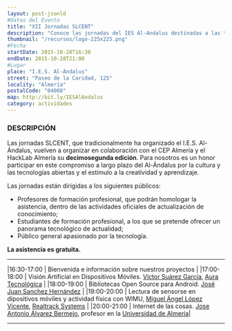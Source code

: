 ```yaml
---
layout: post-jsonld
#Datos del Evento
title: "XII Jornadas SLCENT"
description: "Conoce las jornadas del IES Al-Andalus destinadas a las tecnologías abiertas"
thumbnail: "/recursos/logo-225x225.png"
#Fecha
startDate: 2015-10-28T16:30
endDate: 2015-10-28T21:00
#Lugar
place: "I.E.S. Al-Ándalus"
street: "Paseo de la Caridad, 125"
locality: "Almería"
postalCode: "04008"
map: http://bit.ly/IESAlAndalus
category: actividades
---
```


### DESCRIPCIÓN

Las  jornadas SLCENT, que tradicionalmente ha organizado el I.E.S. Al-Ándalus, vuelven a organizar en colaboración con el CEP Almería y el HackLab Almería su **decimosegunda edición**. 
Para nosotros es un honor participar en este compromiso a largo plazo del Al-Ándalus por la cultura y las tecnologías abiertas y el estímulo a la creatividad y aprendizaje.

Las jornadas están dirigidas a los siguientes públicos:

- Profesores de formación profesional, que podrán homologar la asistencia, dentro de las actividades oficiales de actualización de conocimiento;
- Estudiantes de formación profesional, a los que se pretende ofrecer un panorama tecnológico de actualidad;
- Público general apasionado por la tecnología.

**La asistencia es gratuita.**

---

|16:30-17:00 | Bienvenida e información sobre nuestros proyectos |
|17:00-18:00 | Visión Artificial en Dispositivos Móviles. [Víctor Suárez García][1], [Aura Tecnológica][2] |
|18:00-19:00 | Bibliotecas Open Source para Android. [José Juan Sanchez Hernández][3] |
|19:00-20:00 | Lectura de sensorse en dipositivos móviles y actividad física con WIMU, [Miguel Ángel López Vicente][4], [Realtrack Systems][5] |
|20:00-21:00 | Internet de las cosas. [Jose Antonio Álvarez Bermejo][6], profesor en la [Universidad de Almería][7]|

---

[1]: https://twitter.com/zerasul
[2]: http://auratecnologica.com/
[3]: https://twitter.com/josejuansanchez
[4]: https://twitter.com/miguelangel_lv
[5]: http://www.realtracksystems.com
[6]: https://twitter.com/jaberme
[7]: https://ual.es

